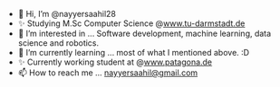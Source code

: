- 👋 Hi, I’m @nayyersaahil28
- ✨ Studying M.Sc Computer Science @www.tu-darmstadt.de
- 👀 I’m interested in ... Software development, machine learning, data science and robotics.
- 🌱 I’m currently learning ... most of what I mentioned above. :D
- ✨ Currently working student at @www.patagona.de
- 📫 How to reach me ... nayyersaahil@gmail.com

<!---
nayyersaahil28/nayyersaahil28 is a ✨ special ✨ repository because its `README.md` (this file) appears on your GitHub profile.
You can click the Preview link to take a look at your changes.
--->
